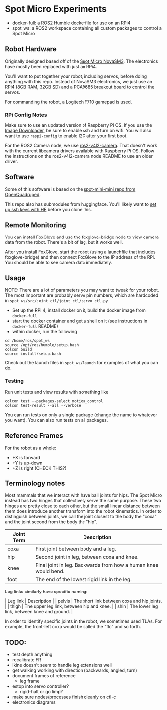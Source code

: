# Spot Micro Experiments

* docker-full: a ROS2 Humble dockerfile for use on an RPi4
* spot_ws: a ROS2 workspace containing all custom packages to control a Spot Micro

## Robot Hardware

Originally designed based off of the [Spot Micro NovaSM3](https://novaspotmicro.com/). The electronics have mostly been replaced with just an RPi4.

You'll want to put together your robot, including servos, before doing anything with this repo. Instead of NovaSM3 electronics, we just use an RPi4 (8GB RAM, 32GB SD) and a PCA9685 breakout board to control the servos.

For commanding the robot, a Logitech F710 gamepad is used.

### RPi Config Notes

Make sure to use an updated version of Raspberry Pi OS. If you use the [Image Downloader](https://www.raspberrypi.com/software/), be sure to enable ssh and turn on wifi. You will also want to use `raspi-config` to enable I2C after your first boot.

For the ROS2 Camera node, we use [ros2-v4l2-camera](https://gitlab.com/boldhearts/ros2_v4l2_camera). That doesn't work with the current libcamera drivers available with Raspberry Pi OS. Follow the instructions on the ros2-v4l2-camera node README to use an older driver.

## Software

Some of this software is based on the [spot-mini-mini repo from OpenQuadruped](https://github.com/OpenQuadruped/spot_mini_mini).

This repo also has submodules from huggingface. You'll likely want to [set up ssh keys with HF](https://huggingface.co/docs/hub/en/security-git-ssh) before you clone this.

## Remote Monitoring

You can install [FoxGlove](https://github.com/foxglove/studio) and use the [foxglove-bridge](https://docs.foxglove.dev/docs/connecting-to-data/ros-foxglove-bridge/) node to view camera data from the robot. There's a bit of lag, but it works well.

After you install FoxGlove, start the robot (using a launchfile that includes foxglove-bridge) and then connect FoxGlove to the IP address of the RPi. You should be able to see camera data immediately.

## Usage

NOTE: There are a lot of parameters you may want to tweak for your robot. The most important are probably servo pin numbers, which are hardcoded in `spot_ws/src/joint_ctl/joint_ctl/servo_ctl.py`

* Set up the RPi 4, install docker on it, build the docker image from `docker-full`
* start the docker container and get a shell on it (see instructions in `docker-full` README)
* within docker, run the following

```
cd /home/ros/spot_ws
source /opt/ros/humble/setup.bash
colcon build
source install/setup.bash
```

Check out the launch files in `spot_ws/launch` for examples of what you can do.

### Testing

Run unit tests and view results with something like

```
colcon test --packages-select motion_control
colcon test-result --all --verbose
```

You can run tests on only a single package (change the name to whatever you want). You can also run tests on all packages.

## Reference Frames

For the robot as a whole:
* +X is forward
* +Y is up-down
* +Z is right (CHECK THIS?)

## Terminology notes

Most mammals that we interact with have ball joints for hips. The Spot Micro instead has two hinges that collectively serve the same purpose.
These two hinges are pretty close to each other, but the small linear distance between them does introduce another transform into the robot kinematics.
In order to distinguish between joints, we call the joint closest to the body the "coxa" and the joint second from the body the "hip".

| Joint Term | Description |
| ---------- | ----------- |
| coxa       | First joint between body and a leg. |
| hip        | Second joint in leg, between coxa and knee. |
| knee       | Final joint in leg. Backwards from how a human knee would bend. |
| foot       | The end of the lowest rigid link in the leg. |

Leg links similarly have specific naming:

| Leg link | Description |
| pelvis   | The short link between coxa and hip joints. |
| thigh    | The upper leg link, between hip and knee. |
| shin     | The lower leg link, between knee and ground. |

In order to identify specific joints in the robot, we sometimes used TLAs. For example, the front-left coxa would be called the "flc" and so forth.

## TODO:

* test depth anything
* recalibrate FR
* ikine doesn't seem to handle leg extensions well
* get walking working with direction (backwards, angled, turn)
* document frames of reference
  * leg frame
* estop into servo controller?
  * rigid-halt or go limp?
* make sure nodes/processes finish cleanly on ctl-c
* electronics diagrams
